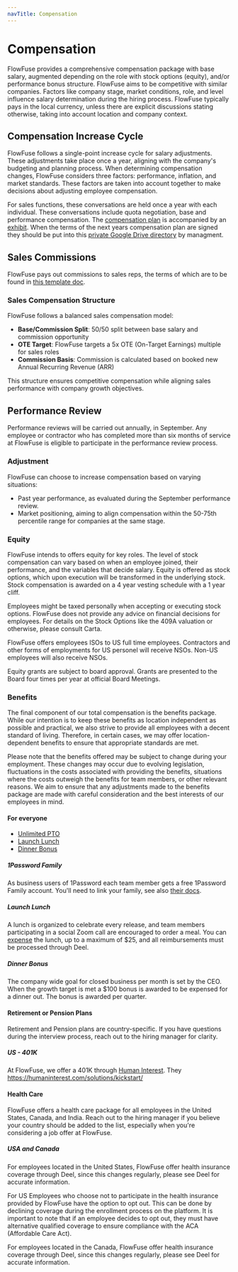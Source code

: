```yaml
---
navTitle: Compensation
---
```


# Compensation

FlowFuse provides a comprehensive compensation package with base salary, augmented
depending on the role with stock options (equity), and/or performance bonus structure.
FlowFuse aims to be competitive with similar companies. Factors like
company stage, market conditions, role, and level influence salary
determination during the hiring process. FlowFuse typically pays in the local
currency, unless there are explicit discussions stating otherwise, taking
into account location and company context.

## Compensation Increase Cycle

FlowFuse follows a single-point increase cycle for salary adjustments. These
adjustments take place once a year, aligning with the company's budgeting
and planning process. When determining compensation changes, FlowFuse considers
three factors: performance, inflation, and market standards. These factors are
taken into account together to make decisions about adjusting employee compensation.

For sales functions, these conversations are held once a year with each individual.
These conversations include quota negotiation, base and performance compensation.
The [compensation plan](https://drive.google.com/file/d/1gAf6DuFnd20Ny_Ere5WnB6u63feB1lEE/view) is
accompanied by an [exhibit](https://docs.google.com/document/d/1kYxnzVR0lh0GIZ1FHsPjq3QvggxN0hiVGLgwZMMKHo0/edit).
When the terms of the next years compensation plan are signed they should be put
into this [private Google Drive directory](https://drive.google.com/drive/folders/1yVryN4Kir7n8TLbM_cEttXb_rDC2ORn2) by managment.

## Sales Commissions

FlowFuse pays out commissions to sales reps, the terms of which are to be found
in [this template doc](https://docs.google.com/document/d/14KSf0N5H6vzUPJrpIqQGffgHk-_5OK2HeS-fuRHTSYw).

### Sales Compensation Structure

FlowFuse follows a balanced sales compensation model:
- **Base/Commission Split**: 50/50 split between base salary and commission opportunity
- **OTE Target**: FlowFuse targets a 5x OTE (On-Target Earnings) multiple for sales roles
- **Commission Basis**: Commission is calculated based on booked new Annual Recurring Revenue (ARR)

This structure ensures competitive compensation while aligning sales performance with company growth objectives.

## Performance Review

Performance reviews will be carried out annually, in September. Any employee or
contractor who has completed more than six months of service at FlowFuse is eligible
to participate in the performance review process.

### Adjustment

FlowFuse can choose to increase compensation based on varying situations:
- Past year performance, as evaluated during the September performance review.
- Market positioning, aiming to align compensation within the 50-75th percentile range for companies at the same stage.

### Equity

FlowFuse intends to offers equity for key roles. The level of stock compensation
can vary based on when an employee joined, their performance, and the variables
that decide salary. Equity is offered as stock options, which upon
execution will be transformed in the underlying stock. Stock compensation is
awarded on a 4 year vesting schedule with a 1 year cliff.

Employees might be taxed personally when accepting or executing stock options.
FlowFuse does not provide any advice on financial decisions for employees. For
details on the Stock Options like the 409A valuation or otherwise, please consult
Carta.

FlowFuse offers employees ISOs to US full time employees. Contractors and other
forms of employments for US personel will receive NSOs. Non-US employees will
also receive NSOs.

Equity grants are subject to board approval. Grants are presented to the Board
four times per year at official Board Meetings. 

### Benefits

The final component of our total compensation is the benefits package. While our intention is to keep these benefits as location independent as possible and practical, we also strive to provide all employees with a decent standard of living. Therefore, in certain cases, we may offer location-dependent benefits to ensure that appropriate standards are met. 

Please note that the benefits offered may be subject to change during your employment. These changes may occur due to evolving legislation, fluctuations in the costs associated with providing the benefits, situations where the costs outweigh the benefits for team members, or other relevant reasons. We aim to ensure that any adjustments made to the benefits package are made with careful consideration and the best interests of our employees in mind.

#### For everyone

- [Unlimited PTO](./leave#holiday-policy)
- [Launch Lunch](../development/releases/process#launch-lunch)
- [Dinner Bonus](#dinner-bonus)

##### 1Password Family

As business users of 1Password each team member gets a free 1Password Family
account. You'll need to link your family, see also [their docs](https://support.1password.com/link-family/).

##### Launch Lunch

A lunch is organized to celebrate every release, and team members participating in a social Zoom call are encouraged to order a meal. You can [expense](./expenses) the lunch, up to a maximum of $25, and all reimbursements must be processed through Deel.

##### Dinner Bonus

The company wide goal for closed business per month is set by the CEO. When the
growth target is met a $100 bonus is awarded to be expensed for a dinner out.
The bonus is awarded per quarter.

#### Retirement or Pension Plans

Retirement and Pension plans are country-specific. If you have questions during the interview process, reach out to the hiring manager for clarity.

##### US - 401K

At FlowFuse, we offer a 401K through [Human Interest](http://humaninterest.com/). They https://humaninterest.com/solutions/kickstart/

#### Health Care

FlowFuse offers a health care package for all employees in the United States, Canada, and India. Reach out to the hiring manager if you believe your country should be
added to the list, especially when you're considering a job offer at FlowFuse.

##### USA and Canada

For employees located in the United States, FlowFuse offer health insurance coverage through Deel, since this changes regularly, please see Deel for accurate information.

For US Employees who choose not to participate in the health insurance provided by FlowFuse have the option to opt out. This can be done by declining coverage during the enrollment process on the platform. It is important to note that if an employee decides to opt out, they must have alternative qualified coverage to ensure compliance with the ACA (Affordable Care Act).

For employees located in the Canada, FlowFuse offer health insurance coverage through Deel, since this changes regularly, please see Deel for accurate information.

